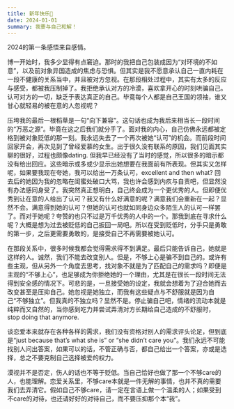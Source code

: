 ```yaml
---
title: 新年快乐🎉
date: 2024-01-01
summary: 我要与自己和解！
---
```





2024的第一条感悟来自感情。

博一开始时，我多少显得有点窘迫。那时的我把自己包装成因为“对环境的不如意”，以及前对象异国造成的焦虑与恐惧。但其实是我不愿意承认自己一直内耗在一段不健康的关系当中，并且被对方忽视。在那段相处过程中，其实有太多的反应与感受，都被我压制掉了。我拒绝承认对方的冷漠，喜欢拿开心的时刻哄骗自己。认可对方的一切，缺乏于表达真正的自己。毕竟每个人都是自己王国的领袖，谁又甘心就轻易的被在意的人忽视呢？

压垮我的最后一根稻草是一句“向下兼容”。这句话也成为我后来相当长一段时间的“万恶之源”。毕竟在这之后我们就分手了。面对我的内心，自己仿佛永远都被定格到被对象贬低的那一刻。我永远失去了一个再次被她“认可”的机会。而前段时间回家开会，再次见到了曾经爱慕的女生。出于很久没有联系的原因，我们见面其实聊的很好，过程也颇像dating. 但我早已经没有了当时的感觉，所以很多的暗示都没有给出回应。这些暗示或多或少显示出她想要在我面前有所表现。但其实又怎样呢，如果要我现在夸她，我可以给出一万条认可，excellent and then what? 回去后的她因为我的忽略在闺蜜处破口大骂，我也许会感到内疚与自责吧，但显然没有办法感同身受了。我突然真正想明白，自己终会成为一个更优秀的人。但即便优秀到让在意的人给出了认可？我又有什么好满意的呢？满意我们会重新在一起？显然不会。满意得到她的认可？但她的认可也就如同身边众多陌生人的认可一样罢了。而对于她呢？夸赞的也只不过是万千优秀的人中的一个。那我到底在寻求什么呢？大概是想为过去被贬低的自己扳回一局吧。所以在受到贬低时，分手只是勇敢的第一步，之后更需要勇敢的，是接受自己不再需要被她认可。

在那段关系中，很多时候我都会觉得需求得不到满足。最后只能告诉自己，她就是这样的人。诚然，我们不能去改变别人。但是，不够上心是骗不到自己的。或许有些主观，但从另外一个角度去思考，找对象不就是为了匹配自己的需求吗？即便是主观的“不够上心”，也足够成为你拒绝她的一个理由，尤其是在很长一段时间无法得到安全感的情况下。可悲的是，一旦接受她的设定，我就会想着为了迎合她而去改变甚至是压抑自己。她忽视是她独立，而我有这些疑点与不舒服就是因为自己“不够独立”。但我真的不独立吗？显然不是。停止骗自己吧，情绪的流动本就是纯粹而又自然的，当你感到吃力并尝试弄清对方长期给自己造成的不舒服时，stop doing that anymore.

谈恋爱本来就存在各种各样的需求，我们没有资格对别人的需求评头论足，但到底是“just because that’s what she is” or “she didn’t care you”。我们永远不可能找别人问出答案，如果可以的话，不管正确与否，都自己给出一个答案，亦或是选择，总之不要克制自己选择被爱的权力。

漠视并不是否定，伤人的话也不等于贬低。当自己恰好也做了那一个不够care的人，也能理解。恋爱关系里，不够care本就是一件无解的事情，也并不真的需要我们去弄清它。假如自己不够care，请一定在言语上做一个温柔的人；如果受到不care的对待，也还请好好的对待自己，而不要压抑那个本“我”。
